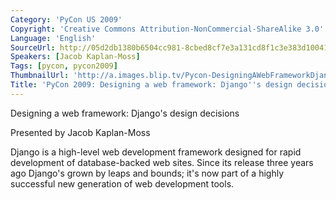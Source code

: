 ```yaml
---
Category: 'PyCon US 2009'
Copyright: 'Creative Commons Attribution-NonCommercial-ShareAlike 3.0'
Language: 'English'
SourceUrl: http://05d2db1380b6504cc981-8cbed8cf7e3a131cd8f1c3e383d10041.r93.cf2.rackcdn.com/pycon-us-2009/225_pycon-2009-designing-a-web-framework-django-s-design-decisions-75.mp4
Speakers: [Jacob Kaplan-Moss]
Tags: [pycon, pycon2009]
ThumbnailUrl: 'http://a.images.blip.tv/Pycon-DesigningAWebFrameworkDjangosDesignDecisions895-36.jpg'
Title: 'PyCon 2009: Designing a web framework: Django''s design decisions (#75)'
---
```

Designing a web framework: Django's design decisions

  
Presented by Jacob Kaplan-Moss

  
Django is a high-level web development framework designed for rapid
development of database-backed web sites. Since its release three years ago
Django's grown by leaps and bounds; it's now part of a highly successful new
generation of web development tools.


